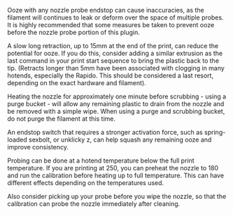 Ooze with any nozzle probe endstop can cause inaccuracies, as the filament will continues to leak or
deform over the space of multiple probes. It is highly recommended that some measures be taken to
prevent ooze before the nozzle probe portion of this plugin.

A slow long retraction, up to 15mm at the end of the print, can reduce the potential for ooze. If
you do this, consider adding a similar extrusion as the last command in your print start sequence
to bring the plastic back to the tip. (Retracts longer than 5mm have been associated with clogging
in many hotends, especially the Rapido. This should be considered a last resort, depending on the
exact hardware and filament).

Heating the nozzle for approximately one minute before scrubbing - using a purge bucket - will allow
any remaining plastic to drain from the nozzle and be removed with a simple wipe. When using a
purge and scrubbing bucket, do not purge the filament at this time.

An endstop switch that requires a stronger activation force, such as spring-loaded sexbolt, or
unklicky z, can help squash any remaining ooze and improve consistency.

Probing can be done at a hotend temperature below the full print temperature. If you are printing
at 250, you can preheat the nozzle to 180 and run the calibration before heating up to full
temperature. This can have different effects depending on the temperatures used.

Also consider picking up your probe before you wipe the nozzle, so that the calibration can probe
the nozzle immediately after cleaning.
